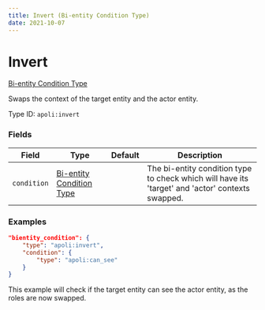 ```yaml
---
title: Invert (Bi-entity Condition Type)
date: 2021-10-07
---
```


# Invert

[Bi-entity Condition Type](../bientity_condition_types.md)

Swaps the context of the target entity and the actor entity.

Type ID: `apoli:invert`

### Fields

Field  | Type | Default | Description
-------|------|---------| -----------
`condition` | [Bi-entity Condition Type](../bientity_condition_types.md) | | The bi-entity condition type to check which will have its 'target' and 'actor' contexts swapped.

### Examples

```json
"bientity_condition": {
    "type": "apoli:invert",
    "condition": {
        "type": "apoli:can_see"
    }
}
```

This example will check if the target entity can see the actor entity, as the roles are now swapped.
